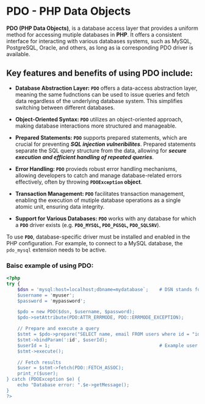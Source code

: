 # PDO - PHP Data Objects

**PDO (PHP Data Objects)**, is a database access layer that provides a uniform method for accessing mutiple databases in **PHP**. It offers a consistent interface for interacting with various databases systems, such as MySQL, PostgreSQL, Oracle, and others, as long as ia corresponding PDO driver is available. 

## Key features and benefits of using PDO include:
 * **Database Abstraction Layer: `PDO`** offers a data-access abstraction layer, meaning the same fudnctions can be used to issue queries and fetch data regardless of the underlying database system. This simplifies switching between different databases.

 * **Object-Oriented Syntax: `PDO`** utilizes an object-oriented approach, making database interactions more structured and manageable.

 * **Prepared Statements: `PDO`** supports prepared statements, which are crucial for preventing ***SQL injection vulneribilites***. Prepared statements separate the SQL query structure from the data, allowing for ***secure execution and efficient handling of repeated queries***.

 * **Error Handling: `PDO`** provieds robust error handling mechanisms, allowing developers to catch and manage database-related errors effectively, often by throwing **`PDOException` object**.

 * **Transaction Management: `PDO`** facilitates transaction management, enabling the execution of mutiple database operations as a single atomic unit, ensuring data integrity.

 * **Support for Various Databases: `PDO`** works with any database for which a **`PDO`** driver exists (e.g. **`PDO_MYSQL`, `PDO_PGSQL`, `PDO_SQLSRV`**).

To use **`PDO`**, database-specific driver must be installed and enabled in the PHP configuration. For example, to connect to a MySQL database, the `pdo_mysql` extension needs to be active.

### Baisc example of using PDO:
```php
<?php
try {
    $dsn = 'mysql:host=localhost;dbname=mydatabase`;    # DSN stands for Data Source Name
    $username = 'myuser';
    $password = 'mypassword';

    $pdo = new PDO($dsn, $username, $password);
    $pdo->setAttribute(PDO:ATTR_ERRMODE, PDO::ERRMODE_EXCEPTION);

    // Prepare and execute a query
    $stmt = $pdo->prepare("SELECT name, email FROM users where id = "id");
    $stmt->bindParam(':id', $userId);
    $userId = 1;                                        # Example user ID
    $stmt->execute();

    // Fetch results
    $user = $stmt->fetch(PDO::FETCH_ASSOC);
    print_r($user);
} catch (PDOException $e) {
    echo "Database error: ".$e->getMessage();
}
?>
